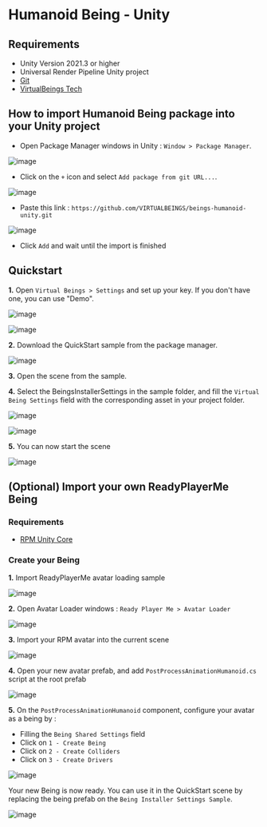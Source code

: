 # Humanoid Being - Unity

## Requirements
- Unity Version 2021.3 or higher
- Universal Render Pipeline Unity project
- [Git](https://git-scm.com/)
- [VirtualBeings Tech](https://github.com/VIRTUALBEINGS/virtualbeingstech-unity)

## How to import Humanoid Being package into your Unity project
- Open Package Manager windows in Unity : `Window > Package Manager`.

![image](https://user-images.githubusercontent.com/128504226/226867218-df18b6ca-9977-4e09-a599-7d5e9dd03946.png)

- Click on the `+` icon and select `Add package from git URL...`.

![image](https://user-images.githubusercontent.com/128504226/226867580-119c6f85-2921-4247-8805-17250946e1c6.png)

- Paste this link : `https://github.com/VIRTUALBEINGS/beings-humanoid-unity.git`

![image](https://user-images.githubusercontent.com/128504226/226867806-e32be7ad-425a-4328-8223-2035f3af02b6.png)

- Click `Add` and wait until the import is finished

## Quickstart
**1.** Open `Virtual Beings > Settings` and set up your key. If you don't have one, you can use "Demo".

![image](https://user-images.githubusercontent.com/128504226/226871467-41f600a7-0361-4433-99b9-aba4cb27ae9e.png)

![image](https://user-images.githubusercontent.com/128504226/226871568-66b4fea6-1975-4ac2-8a4a-0f83f6d1b7ac.png)

**2.** Download the QuickStart sample from the package manager.

![image](https://user-images.githubusercontent.com/128504226/226871364-deb7a839-a90c-45a5-890a-ef5352b556ef.png)

**3.** Open the scene from the sample.

**4.** Select the BeingsInstallerSettings in the sample folder, and fill the `Virtual Being Settings` field with the corresponding asset in your project folder.

![image](https://user-images.githubusercontent.com/128504226/226872078-81b72b8f-ea6c-477e-ad77-5633ad8d3eb5.png)

![image](https://user-images.githubusercontent.com/128504226/226872159-1aca6e26-5623-43a3-80b4-7e7c22df5b7e.png)

**5.** You can now start the scene

![image](https://user-images.githubusercontent.com/128504226/226872944-039cac5d-4541-4375-94bb-a263bd5006c8.png)

## (Optional) Import your own ReadyPlayerMe Being

### Requirements

- [RPM Unity Core](https://github.com/readyplayerme/rpm-unity-sdk-core)

### Create your Being

**1.** Import ReadyPlayerMe avatar loading sample

![image](https://user-images.githubusercontent.com/128504226/226882570-8376429e-d7f9-4242-b0b3-ac4a0bf88250.png)

**2.** Open Avatar Loader windows :  `Ready Player Me > Avatar Loader`

![image](https://user-images.githubusercontent.com/128504226/226882835-3716e620-c142-444c-ab90-99bb35b0cee1.png)

**3.** Import your RPM avatar into the current scene

![image](https://user-images.githubusercontent.com/128504226/226882932-ac7a878a-a516-45a6-a039-c142e7dfb2a5.png)

**4.** Open your new avatar prefab, and add `PostProcessAnimationHumanoid.cs` script at the root prefab

![image](https://user-images.githubusercontent.com/128504226/226883592-c41b141d-9e60-48e6-95fa-ae2065c0ae1a.png)

**5.** On the `PostProcessAnimationHumanoid` component, configure your avatar as a being by :
- Filling the `Being Shared Settings` field
- Click on `1 - Create Being`
- Click on `2 - Create Colliders`
- Click on `3 - Create Drivers`

![image](https://user-images.githubusercontent.com/128504226/226884183-7f92e87a-f107-4b9e-9ad0-a6dbc9d6f5c9.png)


Your new Being is now ready. You can use it in the QuickStart scene by replacing the being prefab on the `Being Installer Settings Sample`.

![image](https://user-images.githubusercontent.com/128504226/226884446-a73ef2cf-e47c-4994-a3d2-20ae4c9fa475.png)
